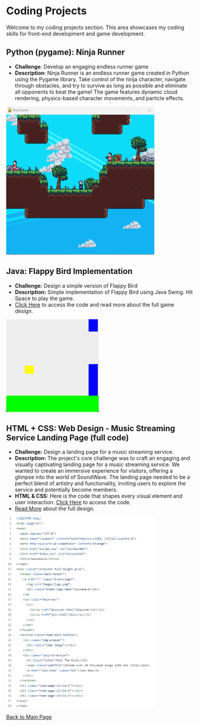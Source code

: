 # Coding Projects

Welcome to my coding projects section. This area showcases my coding skills for front-end development and game development.

## Python (pygame): Ninja Runner
- **Challenge**: Develop an engaging endless runner game
- **Description**: Ninja Runner is an endless runner game created in Python using the Pygame library. Take control of the ninja character, navigate through obstacles, and try to survive as long as possible and eliminate all opponents to beat the game! The game features dynamic cloud rendering, physics-based character movements, and particle effects.

<img src= "https://github.com/hansieso/Portfolio/blob/b673cbac11e77ccc41498a67eda25c9099d05d03/Github%20Portfolio%20Pictures/NinjaRunner.png" alt = "ninjarunner" width="400" height="400">

## Java: Flappy Bird Implementation
- **Challenge:** Design a simple version of Flappy Bird
- **Description:** Simple implementation of Flappy Bird using Java Swing. Hit Space to play the game.
- [Click Here](https://github.com/hansieso/Portfolio/tree/main/coding/flappybird) to access the code and read more about the full game design.

<img src=https://github.com/hansieso/Portfolio/blob/main/Github%20Portfolio%20Pictures/Flappybirdplay1.png alt = "flappybird1" width="250" height = "250">

## HTML + CSS: Web Design - Music Streaming Service Landing Page (full code) 
- **Challenge:** Design a landing page for a music streaming service.
- **Description:** The project's core challenge was to craft an engaging and visually captivating landing page for a music streaming service. We wanted to create an immersive experience for visitors, offering a glimpse into the world of SoundWave. The landing page needed to be a perfect blend of artistry and functionality, inviting users to explore the service and potentially become members.
- **HTML & CSS:** Here is the code that shapes every visual element and user interaction. [Click Here](https://github.com/hansieso/Portfolio/tree/main/coding/landingpage%2Blogodesign) to access the code.
- [Read More](https://github.com/hansieso/Portfolio/blob/main/design/landingpage%2Blogodesign.md) about the full design.

<img src="https://github.com/hansieso/Portfolio/blob/33c699c6e72f48223be60e1d90509e77f1ce3b05/Github%20Portfolio%20Pictures/code1.png" alt="html code1" width="400">

<br>

[Back to Main Page](../README.md)
